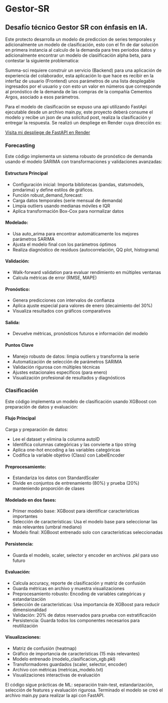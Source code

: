 # Gestor-SR
## Desafío técnico Gestor SR con énfasis en IA.

Este protecto desarrolla un modelo de prediccion de series temporales y adicionalmente un modelo de clasificación, esto con el fin de dar solución en primera instancia al calculo de la demanda para tres periodos datos y adicionalmente encontrar un modelo de clasiificación alpha beta, para contestar la siguiente problematica:

Summa-sci requiere construir un servicio (Backend) para una aplicación de experiencia del colaborador, esta aplicación lo que hace es recibir en la interfaz de usuario (Frontend) unos parámetros de una lista desplegable ingresados por el usuario y con esto un valor en números que corresponde al pronóstico de la demanda de las compras de la compañía Cementos Argos, asociado a esos parámetros.

Para el modelo de clasificación se expuso una api utilizando FastApi ejecutable desde un archivo main.py, este proyecto deberá consume el modelo y recibe un json de una solicitud post, realiza la clasificación y entregar la respuesta. Se realizó un despliege en Render cuya dirección es:

[Visita mi despliege de FastAPI en Render](https://clasificacion-alpha-betha.onrender.com/docs#/default/predict_predict_post)

 
### Forecasting

Este código implementa un sistema robusto de pronóstico de demanda usando el modelo SARIMA con transformaciones y validaciones avanzadas:

#### Estructura Principal
* Configuración inicial: Importa bibliotecas (pandas, statsmodels, pmdarima) y define estilos de gráficos.
* Función robust_demand_forecast:
* Carga datos temporales (serie mensual de demanda)
* Limpia outliers usando medianas móviles e IQR
* Aplica transformación Box-Cox para normalizar datos

#### Modelado:

* Usa auto_arima para encontrar automáticamente los mejores parámetros SARIMA
* Ajusta el modelo final con los parámetros óptimos
* Realiza diagnóstico de residuos (autocorrelación, QQ plot, histograma)

#### Validación:

* Walk-forward validation para evaluar rendimiento en múltiples ventanas
* Calcula métricas de error (RMSE, MAPE)

#### Pronóstico:

* Genera predicciones con intervalos de confianza
* Aplica ajuste especial para valores de enero (decaimiento del 30%)
* Visualiza resultados con gráficos comparativos

#### Salida:

* Devuelve métricas, pronósticos futuros e información del modelo

#### Puntos Clave

* Manejo robusto de datos: limpia outliers y transforma la serie
* Automatización de selección de parámetros SARIMA
* Validación rigurosa con múltiples técnicas
* Ajustes estacionales específicos (para enero)
* Visualización profesional de resultados y diagnósticos

### Clasificación

Este código implementa un modelo de clasificación usando XGBoost con preparación de datos y evaluación:

#### Flujo Principal
Carga y preparación de datos:

* Lee el dataset y elimina la columna autoID
* Identifica columnas categóricas y las convierte a tipo string
* Aplica one-hot encoding a las variables categóricas
* Codifica la variable objetivo (Class) con LabelEncoder

#### Preprocesamiento:

* Estandariza los datos con StandardScaler
* Divide en conjuntos de entrenamiento (80%) y prueba (20%) manteniendo proporción de clases

#### Modelado en dos fases:

* Primer modelo base: XGBoost para identificar características importantes
* Selección de características: Usa el modelo base para seleccionar las más relevantes (umbral mediano)
* Modelo final: XGBoost entrenado solo con características seleccionadas

#### Persistencia:

* Guarda el modelo, scaler, selector y encoder en archivos .pkl para uso futuro

#### Evaluación:

* Calcula accuracy, reporte de clasificación y matriz de confusión
* Guarda métricas en archivo y muestra visualizaciones
* Preprocesamiento robusto: Encoding de variables categóricas y estandarización
* Selección de características: Usa importancia de XGBoost para reducir dimensionalidad
* Validación: 20% de datos reservados para prueba con estratificación
* Persistencia: Guarda todos los componentes necesarios para reutilización

#### Visualizaciones:

* Matriz de confusión (heatmap)
* Gráfico de importancia de características (15 más relevantes)
* Modelo entrenado (modelo_clasificacion_xgb.pkl)
* Transformadores guardados (scaler, selector, encoder)
* Archivo con métricas (metricas_modelo.txt)
* Visualizaciones interactivas de evaluación

El código sigue prácticas de ML: separación train-test, estandarización, selección de features y evaluación rigurosa. Terminado el modelo se creó el archivo main.py para realizar la api con FastAPI.


